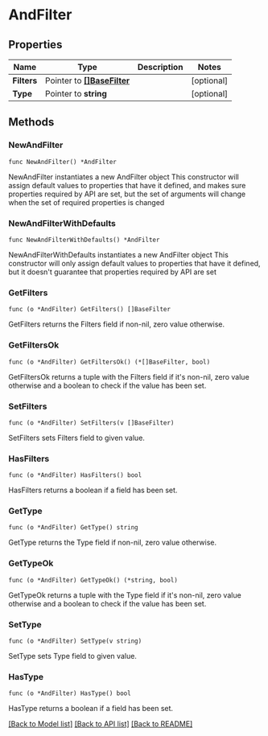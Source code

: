 # AndFilter

## Properties

Name | Type | Description | Notes
------------ | ------------- | ------------- | -------------
**Filters** | Pointer to [**[]BaseFilter**](BaseFilter.md) |  | [optional] 
**Type** | Pointer to **string** |  | [optional] 

## Methods

### NewAndFilter

`func NewAndFilter() *AndFilter`

NewAndFilter instantiates a new AndFilter object
This constructor will assign default values to properties that have it defined,
and makes sure properties required by API are set, but the set of arguments
will change when the set of required properties is changed

### NewAndFilterWithDefaults

`func NewAndFilterWithDefaults() *AndFilter`

NewAndFilterWithDefaults instantiates a new AndFilter object
This constructor will only assign default values to properties that have it defined,
but it doesn't guarantee that properties required by API are set

### GetFilters

`func (o *AndFilter) GetFilters() []BaseFilter`

GetFilters returns the Filters field if non-nil, zero value otherwise.

### GetFiltersOk

`func (o *AndFilter) GetFiltersOk() (*[]BaseFilter, bool)`

GetFiltersOk returns a tuple with the Filters field if it's non-nil, zero value otherwise
and a boolean to check if the value has been set.

### SetFilters

`func (o *AndFilter) SetFilters(v []BaseFilter)`

SetFilters sets Filters field to given value.

### HasFilters

`func (o *AndFilter) HasFilters() bool`

HasFilters returns a boolean if a field has been set.

### GetType

`func (o *AndFilter) GetType() string`

GetType returns the Type field if non-nil, zero value otherwise.

### GetTypeOk

`func (o *AndFilter) GetTypeOk() (*string, bool)`

GetTypeOk returns a tuple with the Type field if it's non-nil, zero value otherwise
and a boolean to check if the value has been set.

### SetType

`func (o *AndFilter) SetType(v string)`

SetType sets Type field to given value.

### HasType

`func (o *AndFilter) HasType() bool`

HasType returns a boolean if a field has been set.


[[Back to Model list]](../README.md#documentation-for-models) [[Back to API list]](../README.md#documentation-for-api-endpoints) [[Back to README]](../README.md)


